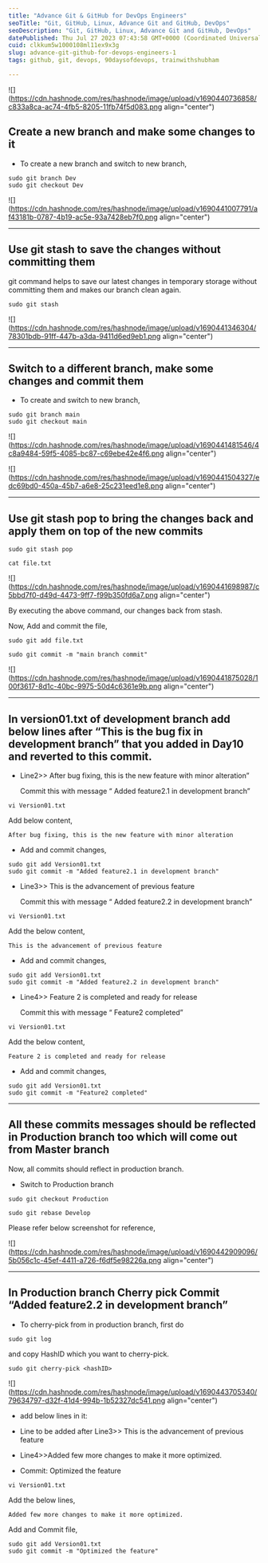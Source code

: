 ```yaml
---
title: "Advance Git & GitHub for DevOps Engineers"
seoTitle: "Git, GitHub, Linux, Advance Git and GitHub, DevOps"
seoDescription: "Git, GitHub, Linux, Advance Git and GitHub, DevOps"
datePublished: Thu Jul 27 2023 07:43:58 GMT+0000 (Coordinated Universal Time)
cuid: clkkum5w1000108ml11ex9x3g
slug: advance-git-github-for-devops-engineers-1
tags: github, git, devops, 90daysofdevops, trainwithshubham

---
```


![](https://cdn.hashnode.com/res/hashnode/image/upload/v1690440736858/c833a8ca-ac74-4fb5-8205-11fb74f5d083.png align="center")

## Create a new branch and make some changes to it

* To create a new branch and switch to new branch,
    

```plaintext
sudo git branch Dev
sudo git checkout Dev
```

![](https://cdn.hashnode.com/res/hashnode/image/upload/v1690441007791/af43181b-0787-4b19-ac5e-93a7428eb7f0.png align="center")

---

## Use git stash to save the changes without committing them

git command helps to save our latest changes in temporary storage without committing them and makes our branch clean again.

```plaintext
sudo git stash
```

![](https://cdn.hashnode.com/res/hashnode/image/upload/v1690441346304/78301bdb-91ff-447b-a3da-9411d6ed9eb1.png align="center")

---

## Switch to a different branch, make some changes and commit them

* To create and switch to new branch,
    

```plaintext
sudo git branch main
sudo git checkout main
```

![](https://cdn.hashnode.com/res/hashnode/image/upload/v1690441481546/4c8a9484-59f5-4085-bc87-c69ebe42e4f6.png align="center")

![](https://cdn.hashnode.com/res/hashnode/image/upload/v1690441504327/edc69bd0-450a-45b7-a6e8-25c231eed1e8.png align="center")

---

## Use git stash pop to bring the changes back and apply them on top of the new commits

```plaintext
sudo git stash pop
```

```plaintext
cat file.txt
```

![](https://cdn.hashnode.com/res/hashnode/image/upload/v1690441698987/c5bbd7f0-d49d-4473-9ff7-f99b350fd6a7.png align="center")

By executing the above command, our changes back from stash.

Now, Add and commit the file,

```plaintext
sudo git add file.txt
```

```plaintext
sudo git commit -m "main branch commit"
```

![](https://cdn.hashnode.com/res/hashnode/image/upload/v1690441875028/100f3617-8d1c-40bc-9975-50d4c6361e9b.png align="center")

---

## In version01.txt of development branch add below lines after “This is the bug fix in development branch” that you added in Day10 and reverted to this commit.

* Line2&gt;&gt; After bug fixing, this is the new feature with minor alteration”
    
    Commit this with message “ Added feature2.1 in development branch”
    

```plaintext
vi Version01.txt
```

Add below content,

```plaintext
After bug fixing, this is the new feature with minor alteration
```

* Add and commit changes,
    

```plaintext
sudo git add Version01.txt
sudo git commit -m "Added feature2.1 in development branch"
```

* Line3&gt;&gt; This is the advancement of previous feature
    
    Commit this with message “ Added feature2.2 in development branch”
    

```plaintext
vi Version01.txt
```

Add the below content,

```plaintext
This is the advancement of previous feature
```

* Add and commit changes,
    

```plaintext
sudo git add Version01.txt
sudo git commit -m "Added feature2.2 in development branch"
```

* Line4&gt;&gt; Feature 2 is completed and ready for release
    
    Commit this with message “ Feature2 completed”
    

```plaintext
vi Version01.txt
```

Add the below content,

```plaintext
Feature 2 is completed and ready for release
```

* Add and commit changes,
    

```plaintext
sudo git add Version01.txt
sudo git commit -m "Feature2 completed"
```

---

## All these commits messages should be reflected in Production branch too which will come out from Master branch

Now, all commits should reflect in production branch.

* Switch to Production branch
    

```plaintext
sudo git checkout Production
```

```plaintext
sudo git rebase Develop
```

Please refer below screenshot for reference,

![](https://cdn.hashnode.com/res/hashnode/image/upload/v1690442909096/5b056c1c-45ef-4411-a726-f6df5e98226a.png align="center")

---

## In Production branch Cherry pick Commit “Added feature2.2 in development branch”

* To cherry-pick from in production branch, first do
    

```plaintext
sudo git log
```

and copy HashID which you want to cherry-pick.

```plaintext
sudo git cherry-pick <hashID>
```

![](https://cdn.hashnode.com/res/hashnode/image/upload/v1690443705340/79634797-d32f-41d4-994b-1b52327dc541.png align="center")

* add below lines in it:
    
* Line to be added after Line3&gt;&gt; This is the advancement of previous feature
    
* Line4&gt;&gt;Added few more changes to make it more optimized.
    
* Commit: Optimized the feature
    

```plaintext
vi Version01.txt
```

Add the below lines,

```plaintext
Added few more changes to make it more optimized.
```

Add and Commit file,

```plaintext
sudo git add Version01.txt
sudo git commit -m "Optimized the feature"
```